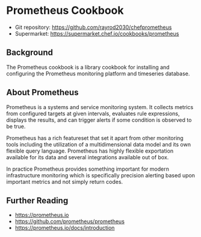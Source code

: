 # Prometheus Cookbook

* Git repository: https://github.com/rayrod2030/chef­prometheus
* Supermarket: https://supermarket.chef.io/cookbooks/prometheus

## Background

The Prometheus cookbook is a library cookbook for installing and configuring the Prometheus monitoring platform and time­series database.

## About Prometheus

Prometheus is a systems and service monitoring system. It collects metrics from configured targets at given intervals, evaluates rule expressions, displays the results, and can trigger alerts if some condition is observed to be true.

Prometheus has a rich feature­set that set it apart from other monitoring tools including the utilization of a multi­dimensional data model and its own flexible query language. Prometheus has highly flexible exportation available for its data and several integrations available out of box.

In practice Prometheus provides something important for modern infrastructure monitoring which is specifically precision alerting based upon important metrics and not simply return codes.

## Further Reading

* https://prometheus.io
* https://github.com/prometheus/prometheus
* https://prometheus.io/docs/introduction
